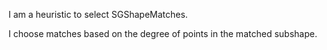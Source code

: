 I am a heuristic to select SGShapeMatches.

I choose matches based on the degree of points in the matched subshape.
